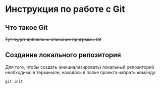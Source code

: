 # **Инструкция по работе с Git**

## Что такое Git

~~Тут будет добавлено описание прогрммы Git~~

## Создание локального репозитория

Для того, чтобы создать (инициализировать) локальный репозиторий необходимо в терминале, находясь в папке проекта набрать команду:

    git init

